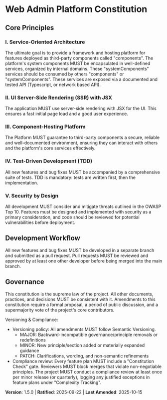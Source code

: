 <!--
Sync Impact Report:
- Version change: 1.4.0 → 1.5.0
- List of modified principles: None
- Added sections: None
- Removed sections: None
- Templates requiring updates:
  - .specify/templates/plan-template.md (✅ updated)
  - .github/prompts/speckit.tasks.prompt.md (✅ updated)
  - .github/prompts/speckit.constitution.prompt.md (✅ updated)
  - README.md (✅ reviewed, no changes required)
- Follow-up TODOs:
  - None
-->
# Web Admin Platform Constitution

## Core Principles

### I. Service-Oriented Architecture
The ultimate goal is to provide a framework and hosting platform for features deployed as third-party components called "components". The platform's system components MUST be encapsulated in well-defined services, organized by internal domains. These "systemComponents" services should be consumed by others "components" or "systemComponents". These services are exposed via a documented and tested API (Typescript, or network based API).

### II. UI Server-Side Rendering (SSR) with JSX
The application MUST use server-side rendering with JSX for the UI. This ensures a fast initial page load and a good user experience.

### III. Component-Hosting Platform
The Platform MUST guarantee to third-party components a secure, reliable and well-documented environment, ensuring they can interact with others and the platform's core services effectively.

### IV. Test-Driven Development (TDD)
All new features and bug fixes MUST be accompanied by a comprehensive suite of tests. TDD is mandatory: tests are written first, then the implementation.

### V. Security by Design
All development MUST consider and mitigate threats outlined in the OWASP Top 10. Features must be designed and implemented with security as a primary consideration, and code should be reviewed for potential vulnerabilities before deployment.

## Development Workflow

All new features and bug fixes MUST be developed in a separate branch and submitted as a pull request. Pull requests MUST be reviewed and approved by at least one other developer before being merged into the main branch.

## Governance

This constitution is the supreme law of the project. All other documents, practices, and decisions MUST be consistent with it. Amendments to this constitution require a formal proposal, a period of public discussion, and a supermajority vote of the project's core contributors.

Versioning & Compliance:
- Versioning policy: All amendments MUST follow Semantic Versioning.
  - MAJOR: Backward-incompatible governance/principle removals or redefinitions
  - MINOR: New principle/section added or materially expanded guidance
  - PATCH: Clarifications, wording, and non-semantic refinements
- Compliance review: Every feature plan MUST include a "Constitution Check" gate.
  Reviewers MUST block merges that violate non-negotiable principles. The project
  MUST conduct a compliance review at least once per minor release (or quarterly),
  logging any justified exceptions in feature plans under "Complexity Tracking".

**Version**: 1.5.0 | **Ratified**: 2025-09-22 | **Last Amended**: 2025-10-15